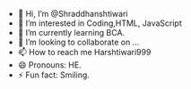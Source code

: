 - 👋 Hi, I’m @Shraddhanshtiwari
- 👀 I’m interested in Coding,HTML, JavaScript 
- 🌱 I’m currently learning BCA.
- 💞️ I’m looking to collaborate on ...
- 📫 How to reach me Harshtiwari999
- 😄 Pronouns: HE.
- ⚡ Fun fact: Smiling.

<!---
Shraddhanshtiwari/Shraddhanshtiwari is a ✨ special ✨ repository because its `README.md` (this file) appears on your GitHub profile.
You can click the Preview link to take a look at your changes.
--->
